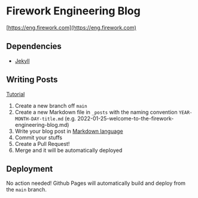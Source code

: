 # Firework Engineering Blog

[https://eng.firework.com](https://eng.firework.com)

## Dependencies

- [Jekyll](https://jekyllrb.com/docs/installation/)

## Writing Posts

[Tutorial](https://jekyllrb.com/docs/posts/#creating-posts)

1. Create a new branch off `main`
2. Create a new Markdown file in `_posts` with the naming convention `YEAR-MONTH-DAY-title.md` (e.g. 2022-01-25-welcome-to-the-firework-engineering-blog.md)
3. Write your blog post in [Markdown language](https://www.markdownguide.org/cheat-sheet/)
4. Commit your stuffs
5. Create a Pull Request!
6. Merge and it will be automatically deployed

## Deployment

No action needed! Github Pages will automatically build and deploy from the `main` branch.
